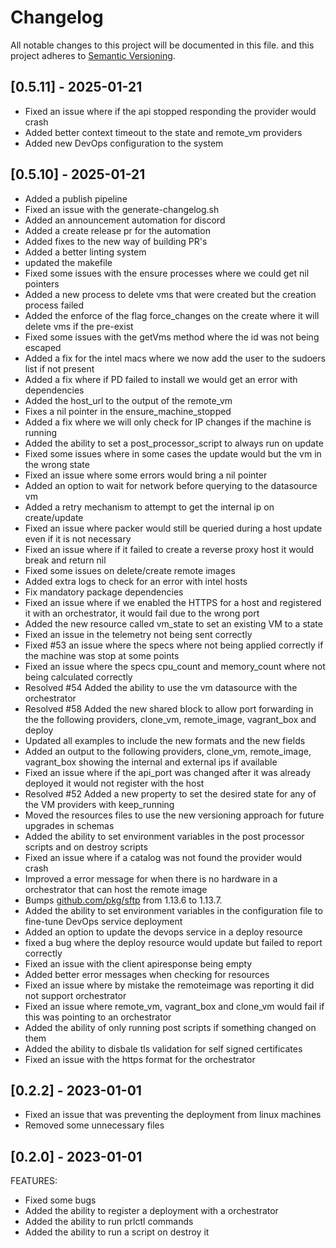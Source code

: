 # Changelog

All notable changes to this project will be documented in this file.
and this project adheres to [Semantic Versioning](https://semver.org/spec/v2.0.0.html).

## [0.5.11] - 2025-01-21

- Fixed an issue where if the api stopped responding the provider would crash
- Added better context timeout to the state and remote_vm providers
- Added new DevOps configuration to the system

## [0.5.10] - 2025-01-21

- Added a publish pipeline
- Fixed an issue with the generate-changelog.sh
- Added an announcement automation for discord
- Added a create release pr for the automation
- Added fixes to the new way of building PR's
- Added a better linting system
- updated the makefile
- Fixed some issues with the ensure processes where we could get nil pointers
- Added a new process to delete vms that were created but the creation process failed
- Added the enforce of the flag force_changes on the create where it will delete vms if the pre-exist
- Fixed some issues with the getVms method where the id was not being escaped
- Added a fix for the intel macs where we now add the user to the sudoers list if not present
- Added a fix where if PD failed to install we would get an error with dependencies
- Added the host_url to the output of the remote_vm
- Fixes a nil pointer in the ensure_machine_stopped
- Added a fix where we will only check for IP changes if the machine is running
- Added the ability to set a post_processor_script to always run on update
- Fixed some issues where in some cases the update would but the vm in the wrong state
- Fixed an issue where some errors would bring a nil pointer
- Added an option to wait for network before querying to the datasource vm
- Added a retry mechanism to attempt to get the internal ip on create/update
- Fixed an issue where packer would still be queried during a host update even if it is not necessary
- Fixed an issue where if it failed to create a reverse proxy host it would break and return nil
- Fixed some issues on delete/create remote images
- Added extra logs to check for an error with intel hosts
- Fix mandatory package dependencies
- Fixed an issue where if we enabled the HTTPS for a host and registered it with an orchestrator, it would fail due to the wrong port
- Added the new resource called vm_state to set an existing VM to a state
- Fixed an issue in the telemetry not being sent correctly
- Fixed #53 an issue where the specs where not being applied correctly if the machine was stop at some points
- Fixed an issue where the specs cpu_count and memory_count where not being calculated correctly
- Resolved #54 Added the ability to use the vm datasource with the orchestrator
- Resolved #58 Added the new shared block to allow port forwarding in the the following providers, clone_vm, remote_image, vagrant_box and deploy
- Updated all examples to include the new formats and the new fields
- Added an output to the following providers, clone_vm, remote_image, vagrant_box showing the internal and external ips if available
- Fixed an issue where if the api_port was changed after it was already deployed it would not register with the host
- Resolved #52  Added a new property to set the desired state for any of the VM providers with keep_running
- Moved the resources files to use the new versioning approach for future upgrades in schemas
- Added the ability to set environment variables in the post processor scripts and on destroy scripts
- Fixed an issue where if a catalog was not found the provider would crash
- Improved a error message for when there is no hardware in a orchestrator that can host the remote image
- Bumps [github.com/pkg/sftp](https://github.com/pkg/sftp) from 1.13.6 to 1.13.7.
- Added the ability to set environment variables in the configuration file to fine-tune DevOps service deployment
- Added an option to update the devops service in a deploy resource
- fixed a bug where the deploy resource would update but failed to report correctly
- Fixed an issue with the client apiresponse being empty
- Added better error messages when checking for resources
- Fixed an issue where by mistake the remoteimage was reporting it did not support  orchestrator
- Fixed an issue where remote_vm, vagrant_box and clone_vm would fail if this was pointing to an orchestrator
- Added the ability of only running post scripts if something changed on them
- Added the ability to disbale tls validation for self signed certificates
- Fixed an issue with the https format for the orchestrator


## [0.2.2] - 2023-01-01

- Fixed an issue that was preventing the deployment from linux machines
- Removed some unnecessary files

## [0.2.0] - 2023-01-01

FEATURES:

- Fixed some bugs
- Added the ability to register a deployment with a orchestrator
- Added the ability to run prlctl commands
- Added the ability to run a script on destroy it
